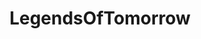 ---
title: LegendsOfTomorrow
crosslinks:
- FlashTV
- youtubefactsbot
- arrow
- livven
- ReverseFlashTV
- VixenCWSeed
- nocontext
- MassdropBot
- shield
- tmsbmeta
- whowouldwin
- youtubot
- UnexpectedHamilton
- autotldr
- BlackLightning
- forearmporn
- caitlinsfaces
- gifs
- IAmA
- flashtv
---